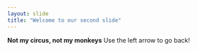 ```yaml
---
layout: slide
title: "Welcome to our second slide"
---
```

**Not my circus, not my monkeys**
Use the left arrow to go back!
